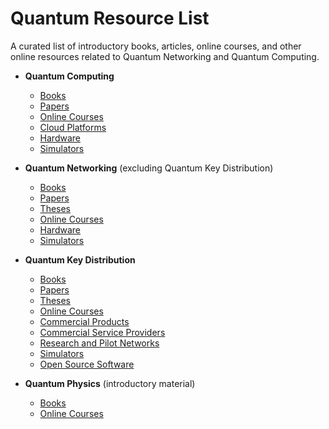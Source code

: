 # Quantum Resource List

A curated list of introductory books, articles, online courses, and other online resources related to Quantum Networking and Quantum Computing.

* **Quantum Computing**
  * [Books](quantum-computing-books.md)
  * [Papers](quantum-computing-papers.md)
  * [Online Courses](quantum-computing-online-courses.md)
  * [Cloud Platforms](quantum-computing-cloud-platforms.md)
  * [Hardware](quantum-computing-hardware.md)
  * [Simulators](quantum-computing-simulators.md)
 
* **Quantum Networking** (excluding Quantum Key Distribution)
  * [Books](quantum-networking-books.md)
  * [Papers](quantum-networking-papers.md)
  * [Theses](quantum-networking-theses.md)
  * [Online Courses](quantum-networking-online-courses.md)
  * [Hardware](quantum-networking-hardware.md)
  * [Simulators](quantum-networking-simulators.md)

* **Quantum Key Distribution**
  * [Books](quantum-key-distribution-books.md)
  * [Papers](quantum-key-distribution-papers.md)
  * [Theses](quantum-key-distribution-theses.md)
  * [Online Courses](quantum-key-distribution-online-courses.md)
  * [Commercial Products](quantum-key-distribution-commercial-products.md)
  * [Commercial Service Providers](quantum-key-distribution-commercial-service-providers.md)
  * [Research and Pilot Networks](quantum-key-distribution-research-and-pilot-networks.md)
  * [Simulators](quantum-key-distribution-simulators.md)
  * [Open Source Software](quantum-key-distribution-open-source-software.md)

* **Quantum Physics** (introductory material)
  * [Books](quantum-physics-books.md)
  * [Online Courses](quantum-physics-online-courses.md)


